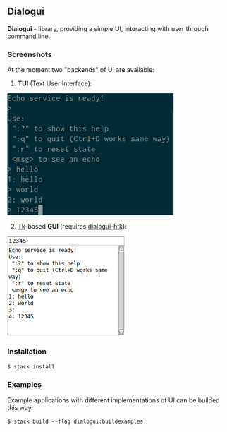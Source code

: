 ## Dialogui

**Dialogui** - library, providing a simple UI, interacting with user through command line.

### Screenshots

At the moment two "backends" of UI are available:

1. **TUI** (Text User Interface):

  <img src="./examples/hecho-tui.png" alt="TUI">

2. [Tk](https://en.wikipedia.org/wiki/Tk_%28software%29)-based **GUI**
(requires [dialogui-htk](https://github.com/astynax/dialogui-htk)):

  <img src="./examples/hecho-tk.png" alt="GUI">

### Installation

```shell
$ stack install
```

### Examples

Example applications with different implementations of UI can be builded this way:
```shell
$ stack build --flag dialogui:buildexamples
```
